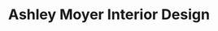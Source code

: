 ---
title: "Ashley Moyer Interior Design"
url: /zanesville/ashley-moyer-interior-design/
shop: Raumausstattung
---